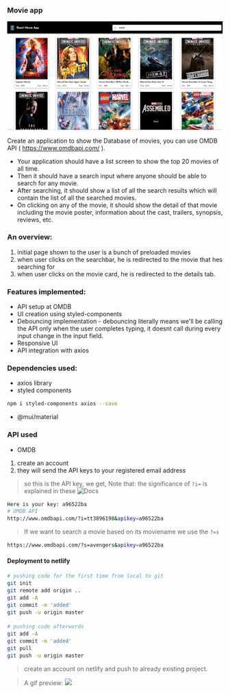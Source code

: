 ### Movie app
![](1.PNG)

Create an application to show the Database of movies, you can use OMDB API ( https://www.omdbapi.com/ ). 
- Your application should have a list screen to show the top 20 movies of all time. 
- Then it should have a search input where anyone should be able to search for any movie. 
- After searching, it should show a list of all the search results which will contain the list of all the searched movies. 
- On clicking on any of the movie, it should show the detail of that movie including the movie poster, information about the cast, trailers, synopsis, reviews, etc. 

### An overview: 
1. initial page shown to the user is a bunch of preloaded movies
2. when user clicks on the searchbar, he is redirected to the movie that hes searching for
3. when user clicks on the movie card, he is redirected to the details tab.

### Features implemented:
- API setup at OMDB
- UI creation using styled-components
- Debouncing implementation - debouncing literally means we'll be calling the API only when the user completes typing, it doesnt call during every input change in the input field.
- Responsive UI 
- API integration with axios


### Dependencies used:
- axios library 
- styled components 
```bash 
npm i styled-components axios --save
```
- @mui/material 
  
### API used 
- OMDB 
1. create an account
2. they will send the API keys to your registered email address
> so this is the API key, we get, Note that: the significance of `?i=` is explained in these ![Docs](http://www.omdbapi.com/)
```bash 
Here is your key: a96522ba
# OMDB API
http://www.omdbapi.com/?i=tt3896198&apikey=a96522ba
```
> If we want to search a movie based on its moviename we use the `?=s` 
```bash 
https://www.omdbapi.com/?s=avengers&apikey=a96522ba
```

#### Deployment to netlify
```bash
# pushing code for the first time from local to git 
git init
git remote add origin ..
git add -A
git commit -m 'added'
git push -u origin master 

# pushing code afterwords
git add -A
git commit -m 'added'
git pull
git push -u origin master 
```
> create an account on netlify and push to already existing project.

> A gif preview:
> ![](1.gif)